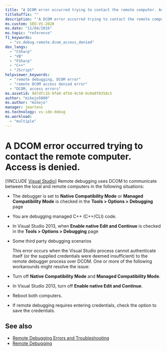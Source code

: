 ```yaml
---
title: "A DCOM error occurred trying to contact the remote computer. Access is denied."
titleSuffix: ""
description: "'A DCOM error occurred trying to contact the remote computer. Access is denied.' View information about this Visual Studio remote debugging error reference."
ms.custom: SEO-VS-2020
ms.date: "11/04/2016"
ms.topic: "reference"
f1_keywords:
  - "vs.debug.remote.dcom_access_denied"
dev_langs:
  - "CSharp"
  - "VB"
  - "FSharp"
  - "C++"
  - "JScript"
helpviewer_keywords:
  - "remote debugging, DCOM error"
  - "remote DCOM access denied error"
  - "DCOM, access errors"
ms.assetid: 9d7dfc1b-9fe0-4f54-9c50-9c0e0f8358c5
author: "mikejo5000"
ms.author: "mikejo"
manager: jmartens
ms.technology: vs-ide-debug
ms.workload:
  - "multiple"
---
```

# A DCOM error occurred trying to contact the remote computer. Access is denied.

 [!INCLUDE [Visual Studio](~/includes/applies-to-version/vs-windows-only.md)]
Remote debugging uses DCOM to communicate between the local and remote computers in the following situations:

- The debugger is set to **Native Compatibility Mode** or **Managed Compatibility Mode** is checked in the **Tools > Options > Debugging** page

- You are debugging managed C++ (C++/CLI) code.

- In Visual Studio 2013, when **Enable native Edit and Continue** is checked in the **Tools > Options > Debugging** page

- Some third party debugging scenarios

  This error occurs when the Visual Studio process cannot authenticate itself (or the supplied credentials were deemed insufficient) to the remote debugger process over DCOM. One or more of the following workarounds might resolve the issue:

- Turn off  **Native Compatibility Mode** and **Managed Compatibility Mode**.

- In Visual Studio 2013, turn off **Enable native Edit and Continue**.

- Reboot both computers.

- If remote debugging requires entering credentials, check the option to save the credentials.

## See also

- [Remote Debugging Errors and Troubleshooting](../debugger/remote-debugging-errors-and-troubleshooting.md)
- [Remote Debugging](../debugger/remote-debugging.md)